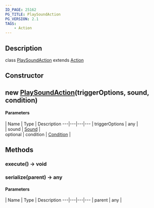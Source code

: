 ```yaml
---
ID_PAGE: 25162
PG_TITLE: PlaySoundAction
PG_VERSION: 2.1
TAGS:
    - Action
---
```

## Description

class [PlaySoundAction](/classes/3.0/PlaySoundAction) extends [Action](/classes/3.0/Action)



## Constructor

## new [PlaySoundAction](/classes/3.0/PlaySoundAction)(triggerOptions, sound, condition)



#### Parameters
 | Name | Type | Description
---|---|---|---
 | triggerOptions | any |      
 | sound | [Sound](/classes/3.0/Sound) |      
optional | condition | [Condition](/classes/3.0/Condition) |      
## Methods

### execute() &rarr; void


### serialize(parent) &rarr; any



#### Parameters
 | Name | Type | Description
---|---|---|---
 | parent | any |   


